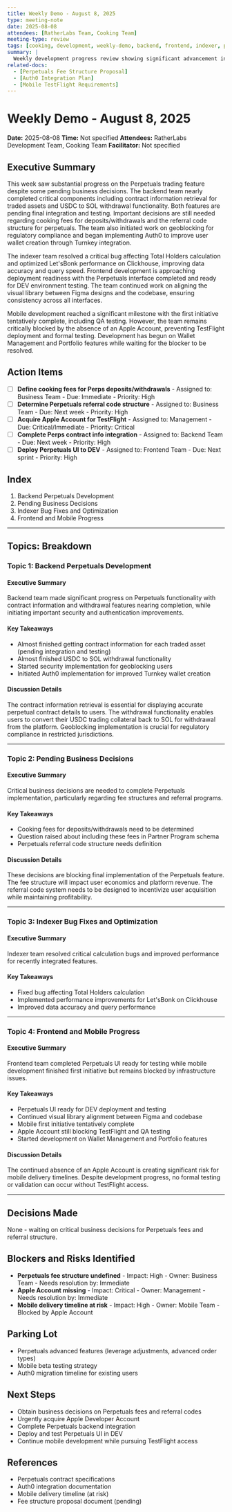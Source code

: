 ```yaml
---
title: Weekly Demo - August 8, 2025
type: meeting-note
date: 2025-08-08
attendees: [RatherLabs Team, Cooking Team]
meeting-type: review
tags: [cooking, development, weekly-demo, backend, frontend, indexer, perpetuals, auth0, mobile, apple-testflight]
summary: |
  Weekly development progress review showing significant advancement in Perpetuals functionality with contract information and withdrawal features nearing completion. Important decisions pending on fees and referral codes. Auth0 implementation initiated for improved authentication. Mobile development completed first initiative but remains blocked by Apple Account availability.
related-docs:
  - [Perpetuals Fee Structure Proposal]
  - [Auth0 Integration Plan]
  - [Mobile TestFlight Requirements]
---
```


# Weekly Demo - August 8, 2025

**Date:** 2025-08-08
**Time:** Not specified
**Attendees:** RatherLabs Development Team, Cooking Team
**Facilitator:** Not specified

## Executive Summary

This week saw substantial progress on the Perpetuals trading feature despite some pending business decisions. The backend team nearly completed critical components including contract information retrieval for traded assets and USDC to SOL withdrawal functionality. Both features are pending final integration and testing. Important decisions are still needed regarding cooking fees for deposits/withdrawals and the referral code structure for perpetuals. The team also initiated work on geoblocking for regulatory compliance and began implementing Auth0 to improve user wallet creation through Turnkey integration.

The indexer team resolved a critical bug affecting Total Holders calculation and optimized Let'sBonk performance on Clickhouse, improving data accuracy and query speed. Frontend development is approaching deployment readiness with the Perpetuals interface completed and ready for DEV environment testing. The team continued work on aligning the visual library between Figma designs and the codebase, ensuring consistency across all interfaces.

Mobile development reached a significant milestone with the first initiative tentatively complete, including QA testing. However, the team remains critically blocked by the absence of an Apple Account, preventing TestFlight deployment and formal testing. Development has begun on Wallet Management and Portfolio features while waiting for the blocker to be resolved.

## Action Items

- [ ] **Define cooking fees for Perps deposits/withdrawals** - Assigned to: Business Team - Due: Immediate - Priority: High
- [ ] **Determine Perpetuals referral code structure** - Assigned to: Business Team - Due: Next week - Priority: High
- [ ] **Acquire Apple Account for TestFlight** - Assigned to: Management - Due: Critical/Immediate - Priority: Critical
- [ ] **Complete Perps contract info integration** - Assigned to: Backend Team - Due: Next week - Priority: High
- [ ] **Deploy Perpetuals UI to DEV** - Assigned to: Frontend Team - Due: Next sprint - Priority: High

## Index

1. Backend Perpetuals Development
2. Pending Business Decisions
3. Indexer Bug Fixes and Optimization
4. Frontend and Mobile Progress

---

## Topics: Breakdown

### Topic 1: Backend Perpetuals Development

#### Executive Summary
Backend team made significant progress on Perpetuals functionality with contract information and withdrawal features nearing completion, while initiating important security and authentication improvements.

#### Key Takeaways
- Almost finished getting contract information for each traded asset (pending integration and testing)
- Almost finished USDC to SOL withdrawal functionality
- Started security implementation for geoblocking users
- Initiated Auth0 implementation for improved Turnkey wallet creation

#### Discussion Details
The contract information retrieval is essential for displaying accurate perpetual contract details to users. The withdrawal functionality enables users to convert their USDC trading collateral back to SOL for withdrawal from the platform. Geoblocking implementation is crucial for regulatory compliance in restricted jurisdictions.

---

### Topic 2: Pending Business Decisions

#### Executive Summary
Critical business decisions are needed to complete Perpetuals implementation, particularly regarding fee structures and referral programs.

#### Key Takeaways
- Cooking fees for deposits/withdrawals need to be determined
- Question raised about including these fees in Partner Program schema
- Perpetuals referral code structure needs definition

#### Discussion Details
These decisions are blocking final implementation of the Perpetuals feature. The fee structure will impact user economics and platform revenue. The referral code system needs to be designed to incentivize user acquisition while maintaining profitability.

---

### Topic 3: Indexer Bug Fixes and Optimization

#### Executive Summary
Indexer team resolved critical calculation bugs and improved performance for recently integrated features.

#### Key Takeaways
- Fixed bug affecting Total Holders calculation
- Implemented performance improvements for Let'sBonk on Clickhouse
- Improved data accuracy and query performance

---

### Topic 4: Frontend and Mobile Progress

#### Executive Summary
Frontend team completed Perpetuals UI ready for testing while mobile development finished first initiative but remains blocked by infrastructure issues.

#### Key Takeaways
- Perpetuals UI ready for DEV deployment and testing
- Continued visual library alignment between Figma and codebase
- Mobile first initiative tentatively complete
- Apple Account still blocking TestFlight and QA testing
- Started development on Wallet Management and Portfolio features

#### Discussion Details
The continued absence of an Apple Account is creating significant risk for mobile delivery timelines. Despite development progress, no formal testing or validation can occur without TestFlight access.

---

## Decisions Made

None - waiting on critical business decisions for Perpetuals fees and referral structure.

## Blockers and Risks Identified

- **Perpetuals fee structure undefined** - Impact: High - Owner: Business Team - Needs resolution by: Immediate
- **Apple Account missing** - Impact: Critical - Owner: Management - Needs resolution by: Immediate
- **Mobile delivery timeline at risk** - Impact: High - Owner: Mobile Team - Blocked by Apple Account

## Parking Lot

- Perpetuals advanced features (leverage adjustments, advanced order types)
- Mobile beta testing strategy
- Auth0 migration timeline for existing users

## Next Steps

- Obtain business decisions on Perpetuals fees and referral codes
- Urgently acquire Apple Developer Account
- Complete Perpetuals backend integration
- Deploy and test Perpetuals UI in DEV
- Continue mobile development while pursuing TestFlight access

## References

- Perpetuals contract specifications
- Auth0 integration documentation
- Mobile delivery timeline (at risk)
- Fee structure proposal document (pending)
